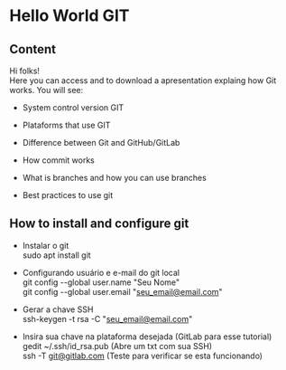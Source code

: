 # Hello World GIT

## Content

Hi folks!    
Here you can access and to download a apresentation explaing how Git works. You will see:

- System control version GIT

- Plataforms that use GIT

- Difference between Git and GitHub/GitLab

- How commit works

- What is branches and how you can use branches

- Best practices to use git

## How to install and configure git

- Instalar o git    
	sudo apt install git

- Configurando usuário e e-mail do git local      
	git config --global user.name "Seu Nome"      
	git config --global user.email "seu_email@email.com"        

- Gerar a chave SSH     
	ssh-keygen -t rsa -C "seu_email@email.com"      

- Insira sua chave na plataforma desejada (GitLab para esse tutorial)      
	gedit ~/.ssh/id_rsa.pub 	(Abre um txt com sua SSH)      
	ssh -T git@gitlab.com 	(Teste para verificar se esta funcionando)      